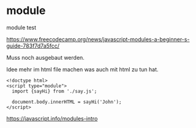 # module
module test

https://www.freecodecamp.org/news/javascript-modules-a-beginner-s-guide-783f7d7a5fcc/

Muss noch ausgebaut werden.

Idee mehr im html file machen was auch mit html zu tun hat.

```
<!doctype html>
<script type="module">
  import {sayHi} from './say.js';

  document.body.innerHTML = sayHi('John');
</script>
```

https://javascript.info/modules-intro
